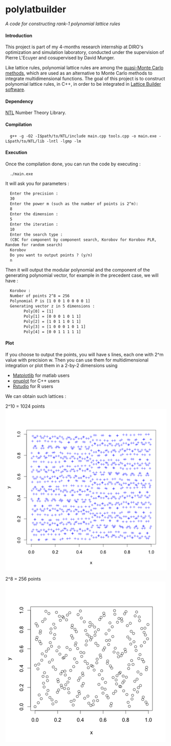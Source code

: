 # polylatbuilder

_A code for constructing rank-1 polynomial lattice rules_

#### Introduction 
This project is part of my 4-months research internship at DIRO's optimization and simulation laboratory, conducted under the supervision of Pierre L'Ecuyer and cosupervised by David Munger. 

Like lattice rules, polynomial lattice rules are among the [quasi-Monte Carlo methods](https://en.wikipedia.org/wiki/Quasi-Monte_Carlo_method), which are used as an alternative to Monte Carlo methods to integrate multidimensional functions. 
The goal of this project is to construct polynomial lattice rules, in C++, in order to be integrated in [Lattice Builder software](https://github.com/umontreal-simul/latbuilder). 

#### Dependency 

[NTL](http://www.shoup.net/ntl/) Number Theory Library. 

#### Compilation 

      g++ -g -O2 -I$path/to/NTL/include main.cpp tools.cpp -o main.exe -L$path/to/NTL/lib -lntl -lgmp -lm

#### Execution 
Once the compilation done, you can run the code by executing :

      ./main.exe


It will ask you for parameters : 

      Enter the precision : 
      30
      Enter the power m (such as the number of points is 2^m):
      8
      Enter the dimension :
      5
      Enter the iteration :
      10
      Enter the search type : 
      (CBC for component by component search, Korobov for Korobov PLR, Random for random search)
      Korobov
      Do you want to output points ? (y/n)
      n

Then it will output the modular polynomial and the component of the generating polynomial vector, for example in the precedent case, we will have : 

      Korobov :
      Number of points 2^8 = 256
      Polynomial P is [1 0 0 1 0 0 0 0 1]
      Generating vector z in 5 dimensions :
            Poly[0] = [1]
            Poly[1] = [0 0 0 1 0 1 1]
            Poly[2] = [1 0 1 1 0 1 1]
            Poly[3] = [1 0 0 0 1 0 1 1]
            Poly[4] = [0 0 1 1 1 1 1]

#### Plot 

If you choose to output the points, you will have s lines, each one with 2^m value with precision w. Then you can use them for multidimensional integration or plot them in a 2-by-2 dimensions using 
* [Matplotlib](http://matplotlib.org/) for matlab users 
* [gnuplot](http://www.gnuplot.info/) for C++ users
* [Rstudio](https://www.rstudio.com/) for R users 

We can obtain such lattices : 

2^10 = 1024 points
![Screenshot](FirstResults/plr1024.png "2^10 points")

2^8  =  256 points
![Screenshot](Korobov/plr256_201.png "2^8 points")

